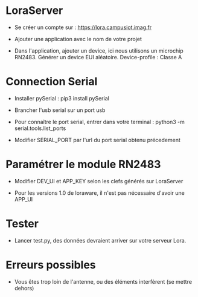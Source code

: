 # LoraServer

* Se créer un compte sur : https://lora.campusiot.imag.fr

* Ajouter une application avec le nom de votre projet

* Dans l'application, ajouter un device, ici nous utilisons un microchip RN2483. Générer un device EUI aléatoire. Device-profile : Classe A


# Connection Serial

* Installer pySerial : pip3 install pySerial

* Brancher l'usb serial sur un port usb

* Pour connaître le port serial, entrer dans votre terminal :
    python3 -m serial.tools.list_ports

* Modifier SERIAL_PORT par l'url du port serial obtenu précedement

# Paramétrer le module RN2483

* Modifier DEV_UI et APP_KEY selon les clefs générés sur LoraServer

* Pour les versions 1.0 de loraware, il n'est pas nécessaire d'avoir une APP_UI

# Tester

* Lancer test.py, des données devraient arriver sur votre serveur Lora.

# Erreurs possibles

* Vous êtes trop loin de l'antenne, ou des éléments interfèrent (se mettre dehors)

